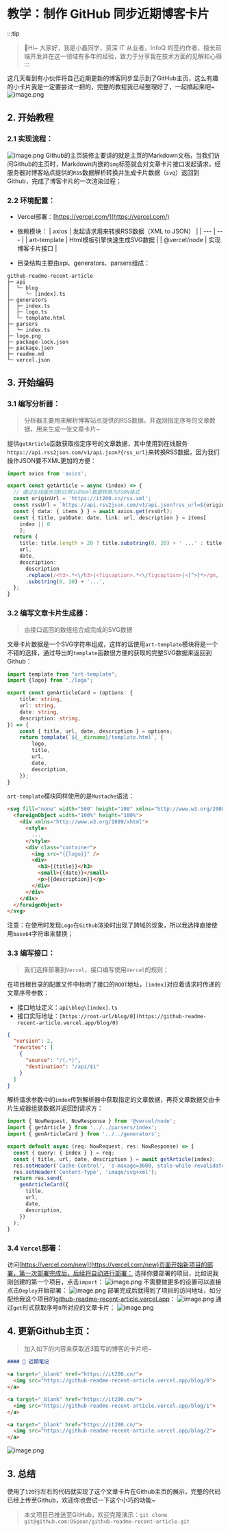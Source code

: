 # 教学：制作 GitHub 同步近期博客卡片

:::tip
>🎄Hi~ 大家好，我是小鑫同学，资深 IT 从业者，InfoQ 的签约作者，擅长前端开发并在这一领域有多年的经验，致力于分享我在技术方面的见解和心得
:::

这几天看到有小伙伴将自己近期更新的博客同步显示到了GitHub主页，这么有趣的小卡片我是一定要尝试一把的，完整的教程我已经整理好了，一起搞起来吧~
![image.png](https://picgo-2022.oss-cn-beijing.aliyuncs.com/202308290940063.png)
## 2. 开始教程
### 2.1 实现流程：
![image.png](https://picgo-2022.oss-cn-beijing.aliyuncs.com/202308290942676.png)
Github的主页装修主要讲的就是主页的Markdown文档，当我们访问Github的主页时，Markdown内嵌的`img`标签就会对文章卡片接口发起请求，经服务器对博客站点提供的`RSS`数据解析转换并生成卡片数据（`svg`）返回到Github，完成了博客卡片的一次渲染过程；
### 2.2 环境配置：

- Vercel部署：[https://vercel.com/](https://vercel.com/)
- 依赖模块：
| axios | 发起请求用来转换RSS数据（XML to JSON） |
| --- | --- |
| art-template | Html模板引擎快速生成SVG数据 |
| @vercel/node | 实现博客卡片接口 |

- 目录结构主要由api、generators、parsers组成：
```
github-readme-recent-article  
├─ api                        
│  └─ blog                    
│     └─ [index].ts           
├─ generators                 
│  ├─ index.ts                
│  ├─ logo.ts                 
│  └─ template.html           
├─ parsers                    
│  └─ index.ts                
├─ logo.png                   
├─ package-lock.json          
├─ package.json               
├─ readme.md                  
└─ vercel.json
```
## 3. 开始编码
### 3.1 编写分析器：
> 分析器主要用来解析博客站点提供的RSS数据。并返回指定序号的文章数据，用来生成一张文章卡片~

提供`getArticle`函数获取指定序号的文章数据，其中使用到在线服务`https://api.rss2json.com/v1/api.json?{rss_url}`来转换RSS数据，因为我们操作JSON要不XML更加的方便：
```typescript
import axios from 'axios';

export const getArticle = async (index) => {
  // 通过在线服务将RSS默认的xml数据转换为JSON格式
  const originUrl = 'https://it200.cn/rss.xml';
  const rssUrl = `https://api.rss2json.com/v1/api.json?rss_url=${originUrl}`;
  const { data: { items } } = await axios.get(rssUrl);
  const { title, pubDate: date, link: url, description } = items[
    index || 0
    ];
  return {
    title: title.length > 20 ? title.substring(0, 20) + ' ...' : title,
    url,
    date,
    description:
      description
      .replace(/<h3>.*<\/h3>|<figcaption>.*<\/figcaption>|<[^>]*>/gm, '')
      .substring(0, 30) + '...',
  };
}
```
### 3.2 编写文章卡片生成器：
> 由接口返回的数组组合成完成的SVG数据

文章卡片数据是一个SVG字符串组成，这样的话使用`art-template`模块将是一个不错的选择，通过导出的`template`函数很方便的获取的完整SVG数据来返回到Github：
```typescript
import template from "art-template";
import {logo} from "./logo";

export const genArticleCard = (options: {
    title: string,
    url: string,
    date: string,
    description: string,
}) => {
    const { title, url, date, description } = options;
    return template(`${__dirname}/template.html`, {
        logo,
        title,
        url,
        date,
        description,
    });
}
```
`art-template`模块同样使用的是`Mustache`语法：
```html
<svg fill="none" width="500" height="100" xmlns="http://www.w3.org/2000/svg">
  <foreignObject width="100%" height="100%">
    <div xmlns="http://www.w3.org/1999/xhtml">
      <style>
        ...
      </style>
      <div class="container">
        <img src="{{logo}}" />
        <div>
          <h3>{{title}}</h3>
          <small>{{date}}</small>
          <p>{{description}}</p>
        </div>
      </div>
    </div>
  </foreignObject>
</svg>
```
注意：在使用时发现`Logo`在`Github`渲染时出现了跨域的现象，所以我选择直接使用`base64`字符串来替换；
### 3.3 编写接口：
> 我们选择部署到`Vercel`，接口编写使用`Vercel`的规则；

在项目根目录的配置文件中标明了接口的`ROOT`地址，`[index]`对应着请求时传递的文章序号参数：

- 接口地址定义：`api\blog\[index].ts`
- 接口实际地址：`[https://root-url/blog/0](https://github-readme-recent-article.vercel.app/blog/0)`
```json
{
  "version": 2,
  "rewrites": [
    {
      "source": "/(.*)",
      "destination": "/api/$1"
    }
  ]
}
```
解析请求参数中的`index`传到解析器中获取指定的文章数据，再将文章数据交由卡片生成器组装数据并返回到请求方：
```typescript
import { NowRequest, NowResponse } from '@vercel/node';
import { getArticle } from '../../parsers/index';
import { genArticleCard } from '../../generators';

export default async (req: NowRequest, res: NowResponse) => {
  const { query: { index } } = req;
  const { title, url, date, description } = await getArticle(index);
  res.setHeader('Cache-Control', 's-maxage=3600, stale-while-revalidate');
  res.setHeader('Content-Type', 'image/svg+xml');
  return res.send(
    genArticleCard({
      title,
      url,
      date,
      description,
    })
  );
}
```
### 3.4 `Vercel`部署：
访问[https://vercel.com/new](https://vercel.com/new)页面开始新项目的部署，第一次部署完成后，后续将自动进行部署：
选择你要部署的项目，比如说我刚创建的第一个项目，点击`import`：
![image.png](https://picgo-2022.oss-cn-beijing.aliyuncs.com/202308290943038.png)
不需要做更多的设置可以直接点击`Deploy`开始部署：
![image.png](https://picgo-2022.oss-cn-beijing.aliyuncs.com/202308290944065.png)
部署完成后就得到了项目的访问地址，如分配给我这个项目的[github-readme-recent-article.vercel.app](https://github-readme-recent-article.vercel.app/)：
![image.png](https://picgo-2022.oss-cn-beijing.aliyuncs.com/202308290944914.png)
通过`get`形式获取序号`0`所对应的文章卡片：
![image.png](https://picgo-2022.oss-cn-beijing.aliyuncs.com/202308290944603.png)
## 4. 更新Github主页：
> 加入如下的内容来获取近3篇写的博客的卡片吧~

```markdown
#### 🚀 近期笔记

<a target="_blank" href="https://it200.cn/">
  <img src="https://github-readme-recent-article.vercel.app/blog/0">
</a>

<a target="_blank" href="https://it200.cn/">
  <img src="https://github-readme-recent-article.vercel.app/blog/1">
</a>

<a target="_blank" href="https://it200.cn/">
  <img src="https://github-readme-recent-article.vercel.app/blog/2">
</a>
```
![image.png](https://picgo-2022.oss-cn-beijing.aliyuncs.com/202308290944791.png)
## 3. 总结
使用了`120`行左右的代码就实现了这个文章卡片在Github主页的展示，完整的代码已经上传至Github，欢迎你也尝试一下这个小巧的功能~
> 本文项目已推送至GitHub，欢迎克隆演示：`git clone git@github.com:OSpoon/github-readme-recent-article.git`